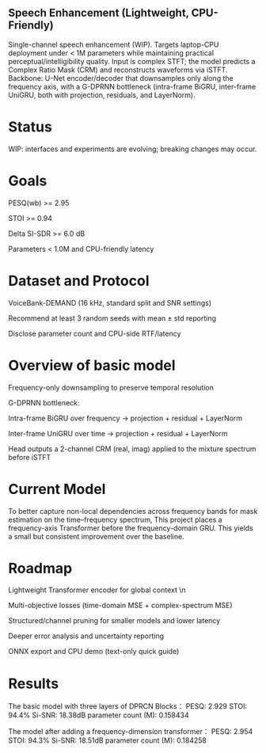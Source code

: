 ## Speech Enhancement (Lightweight, CPU-Friendly)

Single-channel speech enhancement (WIP). Targets laptop-CPU deployment under < 1M parameters while maintaining practical perceptual/intelligibility quality. Input is complex STFT; the model predicts a Complex Ratio Mask (CRM) and reconstructs waveforms via iSTFT. Backbone: U-Net encoder/decoder that downsamples only along the frequency axis, with a G-DPRNN bottleneck (intra-frame BiGRU, inter-frame UniGRU, both with projection, residuals, and LayerNorm).

# Status

WIP: interfaces and experiments are evolving; breaking changes may occur.

# Goals

PESQ(wb) >= 2.95

STOI >= 0.94

Delta SI-SDR >= 6.0 dB

Parameters < 1.0M and CPU-friendly latency

# Dataset and Protocol

VoiceBank-DEMAND (16 kHz, standard split and SNR settings)

Recommend at least 3 random seeds with mean ± std reporting

Disclose parameter count and CPU-side RTF/latency

# Overview of basic model

Frequency-only downsampling to preserve temporal resolution

G-DPRNN bottleneck:

Intra-frame BiGRU over frequency -> projection + residual + LayerNorm

Inter-frame UniGRU over time -> projection + residual + LayerNorm

Head outputs a 2-channel CRM (real, imag) applied to the mixture spectrum before iSTFT

# Current Model

To better capture non-local dependencies across frequency bands for mask estimation on the time–frequency spectrum, This project places a frequency-axis Transformer before the frequency-domain GRU. This yields a small but consistent improvement over the baseline.

# Roadmap

 Lightweight Transformer encoder for global context \n

 Multi-objective losses (time-domain MSE + complex-spectrum MSE)

 Structured/channel pruning for smaller models and lower latency

 Deeper error analysis and uncertainty reporting

 ONNX export and CPU demo (text-only quick guide)

# Results 
The basic model with three layers of DPRCN Blocks：
PESQ: 2.929
STOI: 94.4%
Si-SNR: 18.38dB
parameter count (M): 0.158434

The model after adding a frequency-dimension transformer：
PESQ: 2.954
STOI: 94.3%
Si-SNR: 18.51dB
parameter count (M): 0.184258


